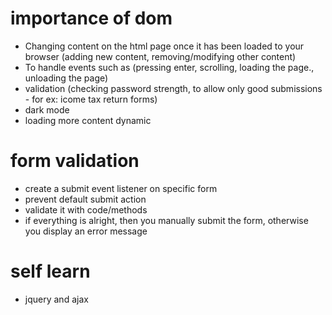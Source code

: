 # importance of dom
 - Changing content on the html page once it has been loaded to your browser (adding new content, removing/modifying other content)
 - To handle events such as (pressing enter, scrolling, loading the page., unloading the page)
 - validation (checking password strength, to allow only good submissions - for ex: icome tax return forms)
 - dark mode
 - loading more content dynamic



# form validation 
 - create a submit event listener on specific form
 - prevent default submit action
 - validate it with code/methods
 - if everything is alright, then you manually submit the form, otherwise you display an error message



 # self learn
- jquery and ajax